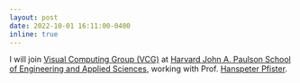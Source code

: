 ```yaml
---
layout: post
date: 2022-10-01 16:11:00-0400
inline: true
---
```


I will join [Visual Computing Group (VCG)](https://vcg.seas.harvard.edu/) at [Harvard John A. Paulson School of Engineering and Applied Sciences](https://seas.harvard.edu/), working with Prof. [Hanspeter Pfister](https://scholar.google.com/citations?user=VWX-GMAAAAAJ&hl=en).
